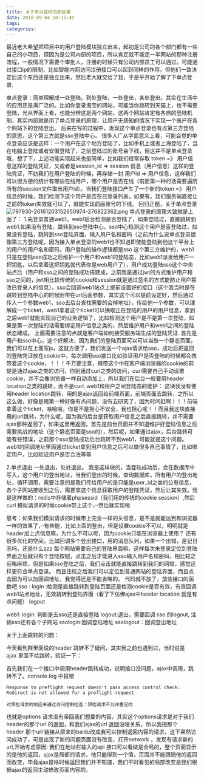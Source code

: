 ```yaml
---
title: 关于单点登陆的那些事
date: 2018-09-04 10:15:49
tags:
categories:
---
```


最近老大希望把项目中的用户登陆模块独立出来，起初是公司的各个部门都有一些自己的小项目，但因为是公司内部的项目，所以肯定就不能走一半网站的那种注册流程，一般情况下需要个审批人，注册的时候只有公司内部员工可以通过。可能通过接口ip的限制，比如智能内网访问注册接口可以起到同样的作用，但他们一致决定后这个东西还是独立出来，然后老大就交给了我，于是乎开始了解了下单点登录.
<!--more-->
单点登录：简单理解成一处登陆，到处登陆，一处登出，各处登出。其实在生活中的应用还是满广泛的。比如你登录淘宝的网站，可能当你跳转到天猫上，也不需要登陆，光从界面上看，也能分辨这是两个网站，这两个网站肯定有各自的登陆机制，其实内部就是用了单点登录的原理，让用户无感知的情况下实现一个账户在各个网站下的登陆登出。
后来在写的过程中，发现这个单点登录也有点第三方登陆的意思，这个第三方就是sso登陆中心。
很多人广从字面意义上看，可能会觉的单点登录应该是这样：一个用户在这个地方登陆了，比如手机上或者上海登陆了，当在电脑上登陆或者安徽登陆了，之前登陆过的账号会下线，但这并不是单点登录哦，想了下，上述功能实现起来也挺简单，比如我们经常存取 token =》 用户信息这样的登陆凭证，又或者是session_id => session 信息（用户信息）这样的登陆凭证，不妨我们在用户登陆的时候，再存储一封 用户id => 用户信息，这样我们可以很方便的统计有哪些在线用户，哪个用户是否在线（前面第一种的话需要遍历所有的session文件取出用户id）。当我们登陆接口产生了一个新的token =》 用户信息的时候，我们检测下这个用户是否在已登录列表，如果有，我们服务端直接让之前的token失效就可以了，就能实现前面账号的下线。
回归正题，关于单点登录
![797930-20161203152650974-276822362.png](https://upload-images.jianshu.io/upload_images/5525740-5f9c1b27e370fabf.png?imageMogr2/auto-orient/strip%7CimageView2/2/w/1240)
单点登录的原理大致就是上面了：
1.先登录普通web1，web1后台检测是否登陆了，如果登陆过，直接跳转到web1,如果没有登陆，跳转到sso登陆中心。sso中心检测这个用户是否登陆过，如果没有登陆，跳转到sso登陆界面，输入用户名和密码（之前为什么说单点登录很像第三方登陆呢，因为接入单点登录的web1也不知道即使能登陆到他这个平台上的用户的用户名和密码，用户登陆的操作逻辑都是sso 这个第三方维护的，web1只是在登陆sso成功之后维护一个用户和web1的登陆态，比如web1派发给用户一把钥匙，以后拿着这把钥匙就代表你是web用户了），用户成功登陆sso这个中央站点后（用户和sso之间的登陆成功搭建成，之前我是通过jwt的方式维护用户和sso之间的，jwt相比较传统的cookie和session就是通过签名的方式能防止用户篡改已登录人的信息），sso会回调web1站点上提前设置好的接口（这个我当时是在跳转到登陆中心的时候附带在url后面参数，其实这个可以提前设定好，然后通过传入一个参数web1，sso去后台查找需要的会掉地址），传给他一个参数，可以理解成一个ticket，web1拿着这个ticket可以换取正在登陆的用户的用户信息，拿到之后web1就能实现自己的业务逻辑了，比如检测这个用户是不是第一次登陆，如果是第一次登陆的话需要绑定用户信息之类的，然后维护用户和web1之间的登陆状态建成。
上面需要注意的点就是客户端如何接受服务端生成的登陆凭证.
首先是用户和sso中心，这个好解决，因为我们的登陆页面可以可以当做一个静态页面，我们可以在上面写js，这就方便了，我们发送一个ajax请求给sso，成功后把返回的登陆凭证放在cookie中，每次调用sso接口比如验证用户是否登陆的时候都会携带着这个cookie，！！！千万要注意，携带这个中在客户端浏览器的cookie的前提是通过ajax之类的访问，你别通过curl之类的访问，curl需要自己手动设置cookie，并不会像浏览器一样自动添加上，所以我们在后台一般要用header  location之类的跳转，而不是curl.
web1和用户之间登陆态的维护：
这块我没有使用header location跳转，用的是ajax返回给前端页面，前端页面去跳转，之所以这么做，好像是用第一种好像有点问题，没有去研究了，因为时间赶啊！！！前端拿着这个ticket，哈哈哈，你是不是担心不安全，我也担心呢！！而且我这块直接用的url跳转，为什么呢，因为我的后台是获取用户信息之后直接跳转，并不需要ajax那种返回了，如果这里用返回，首先是前台页面并不知道维护好登陆信息之后需要挑战的地址（这个静态页面是sso的），然后呢，如果通过ajax，后台跳转可能有些错误，之前那个sso登陆成功后台跳转不到web1，可能就是这个问题。
web1的回调地址里面通过ticket拿到用户信息之后可以做很多自己事情了，比如绑定用户，比如验证用户是否合法等等

2.单点退出
一处退出，处处退出。
我是这样做的，当登陆成功后，会在数据库中写入，这个用户的登出地址，当我们登出的时候，查询数据库，所有用户的登出地址，循环调用，需要注意的是我们传给用户的是只能是user_id之类的公有信息，各个子网站接收到之后，需要拿这个信息获取用户的登陆凭证，然后让其失效。我是这样做的：redis中存储着phpsessid（我们用的传统的cookie session）,然后curl 模拟请求的时候cookie带上这个，··然后就实现啦

思考：如果我们模拟请求的时候带上完全一样的头信息，是不是就能达到和浏览器一样的效果了，··有些能，比如上面的登出，但是设置cookie不可以，明明就是header加上点信息嘛，为什么不可以呢，因为cookie只能在浏览器上使用？
还有很多优化的空间，比如回调多个登出接口，用的消息队列，如果一个出错，是记日志吗，还是什么zzz
每个网站需要自己的登陆界面嘛，这样每次未登录定位到登陆界面之后就只有个登陆按钮，点击之后才能进入sso输入用户名和密码，相比较之前略麻烦，但是如果sso登陆之后，我们点击就能直接跳转到我们的网站，感觉这样更符合单点登录。
而且住校之后我们可以定位到普通网站的登陆界面，而且点击因为可以加回调地址，我觉得还是不能省略的。
代码就不放了，放些接口的函数吧
sso :
login :检测是直接跳转到登陆页面还是检测cookie是否有效，有效回调web1站点地址，无效跳转到登陆界面（看了下仿佛ajax中header location 就是有点问题）
logout

web1:
login: 判断是去sso还是直接登陆
logout:退出，需要回调 sso 的logout, 注销sso还有各个子网站
ssologin:回调登陆地址
ssologout：回调登出地址



关于上面跳转的问题：

今天看到群里面说的header 跳转不了疑问，其实我之前也遇到过，当时说是ajax 里面不给跳转，验证一下：

首先我们在一个接口中调用header跳转成功，说明接口没问题，ajax中调用，跳转不了。console.log 中报错

```
Response to preflight request doesn't pass access control check: Redirect is not allowed for a preflight request

对预检请求的响应未通过访问控制检查：预检请求不允许重定向
```

也就是options 请求没有带回我们想要的内容，其实这个options请求是对于我们header的那个url 的返回，和我们ajax的url 返回没啥关系，所以我把那个header 那个url 链接从原来的baidu改成我可以控制返回内容的请求，这下果然访问成功了，可是出现了新的问题页面没有改变，打开network ，发现有请求新的url,开始考虑原因: 我们在地址栏输入的api 接口可以看做是全局的，整个页面显示的是他的返回，ajax是局部的请求，他只能得到一个值，页面并不能跟随他的返回而改变，毕竟ajax是啥时候返回我们并不知道，我们平时看见的局部改变是我们根据ajax的返回主动修改页面内容的。





